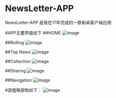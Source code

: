 # NewsLetter-APP
NewsLetter-APP 是我在17年完成的一款新闻客户端应用

#APP主要界面如下
##HOME
![image](https://github.com/MephistoLynn/NewsLetter-APP/blob/master/Examination/Home.jpg)

##Rolling
![image](https://github.com/MephistoLynn/NewsLetter-APP/blob/master/Examination/Rolling.png)

##Top News
![image](https://github.com/MephistoLynn/NewsLetter-APP/blob/master/Examination/Top%20News.png)

##Collection
![image](https://github.com/MephistoLynn/NewsLetter-APP/blob/master/Examination/Collection.png)

##Sharing
![image](https://github.com/MephistoLynn/NewsLetter-APP/blob/master/Examination/Sharing.png)

##Navigation
![image](https://github.com/MephistoLynn/NewsLetter-APP/blob/master/Examination/Navigation.png)

#其粗略架构如下：
 ![image](https://github.com/MephistoLynn/NewsLetter-APP/blob/master/Examination/%E9%A1%B9%E7%9B%AE_%E6%9E%B6%E6%9E%84.png)
